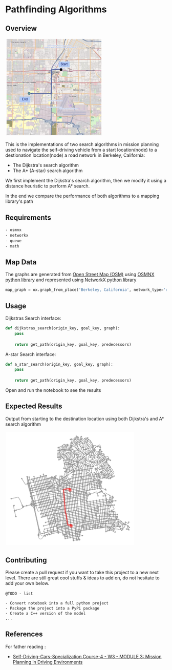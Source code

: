 # Pathfinding Algorithms

## Overview

<img src="https://github.com/afondiel/Self-Driving-Cars-Specialization/blob/main/Course4-Motion-Planning-for-Self-Driving-Cars/resources/w3/img/l1-motion-planning0.png?raw=true" width="300" style="border:0px solid #FFFFFF; padding:1px; margin:1px">


This is the implementations of two search algorithms in mission planning used to navigate the self-driving vehicle from a start location(node) to a destionation location(node) a road network in Berkeley, California: 
- The Dijkstra's search algorithm
- The A* (A-star) search algorithm

We first implement the Dijkstra's search algorithm, then we modify it using a distance heuristic to perform A* search. 

In the end we compare the performance of both algorithms to a mapping library's path

## Requirements

```cmd
- osmnx
- networkx
- queue
- math
```

## Map Data 

The graphs are generated from [Open Street Map (OSM)](https://www.openstreetmap.org/#map=6/46.449/2.210) using [OSMNX python library](https://osmnx.readthedocs.io/en/stable/) and represented using [NetworkX python library](https://networkx.github.io/documentation/stable/)

```python
map_graph = ox.graph_from_place('Berkeley, California', network_type='drive')
```
## Usage

Dijkstras Search interface:

```python
def dijkstras_search(origin_key, goal_key, graph):
    pass

    return get_path(origin_key, goal_key, predecessors)
```


A-star Search interface:

```python
def a_star_search(origin_key, goal_key, graph):
    pass
    
    return get_path(origin_key, goal_key, predecessors)  
```

Open and run the notebook to see the results


## Expected Results

Output from starting to the destination location using both Dijkstra's and A* search algorithm

<img src="./doc/berkeley_graph_output.png" width="400" style="border:0px solid #FFFFFF; padding:1px; margin:1px"> 

## Contributing

Please create a pull request if you want to take this project to a new next level. There are still great cool stuffs & ideas to add on, do not hesitate to add your own below.

`@TODO - list`

```
- Convert notebook into a full python project
- Package the project into a PyPi package
- Create a C++ version of the model
...
```


## References

For father reading : 
- [Self-Driving-Cars-Specialization Course-4 - W3 - MODULE 3: Mission Planning in Driving Environments](https://github.com/afondiel/Self-Driving-Cars-Specialization/blob/main/Course4-Motion-Planning-for-Self-Driving-Cars/course4-w3-notes.md)

